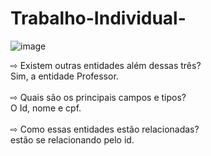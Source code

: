 # Trabalho-Individual-

![image](https://user-images.githubusercontent.com/109689914/212424282-391c9288-00e5-4897-8a02-2769964aa760.png)

⇨ Existem outras entidades além dessas três?<br>
Sim, a entidade Professor.<br> <br>
⇨ Quais são os principais campos e tipos?<br>
O Id, nome e cpf. <br> <br>
⇨ Como essas entidades estão relacionadas?<br>
estão se relacionando pelo id.<br>

